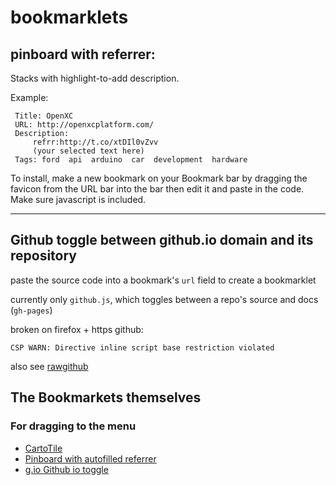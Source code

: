 # bookmarklets

pinboard with referrer:
------

Stacks with highlight-to-add description.

Example:  

     Title: OpenXC 
     URL: http://openxcplatform.com/
     Description: 
         refrr:http://t.co/xtDIl0vZvv
         (your selected text here)
     Tags: ford  api  arduino  car  development  hardware   


To install, make a new bookmark on your Bookmark bar by dragging the favicon from the URL bar into the bar then edit it and paste in the code. Make sure javascript is included.


-----

Github toggle between github.io domain and its repository
----

paste the source code into a bookmark's `url` field to create a bookmarklet

currently only `github.js`, which toggles between a repo's source and docs
(`gh-pages`)

broken on firefox + https github:

    CSP WARN: Directive inline script base restriction violated

also see [rawgithub](https://github.com/rgrove/rawgithub)

## The Bookmarkets themselves
### For dragging to the menu

<ul><li><a href="javascript:(function() { function copyToClipboard(text) { if (window.clipboardData && window.clipboardData.setData) { /*IE specific code path to prevent textarea being shown while dialog is visible.*/ return clipboardData.setData('Text', text); } else if (document.queryCommandSupported && document.queryCommandSupported('copy')) { var textarea = document.createElement('textarea'); textarea.textContent = text; textarea.style.position = 'fixed'; /* Prevent scrolling to bottom of page in MS Edge.*/ document.body.appendChild(textarea); textarea.select(); try { return document.execCommand('copy'); /* Security exception may be thrown by some browsers.*/ } catch (ex) { console.warn('Copy to clipboard failed.', ex); return false; } finally { document.body.removeChild(textarea); } } } var cartotile = document.querySelectorAll('.leaflet-layer:nth-child(2) > .leaflet-tile-container > img:nth-child(1)')[0].src.replace(/cartocdn-gusc-(.)/,'cartocdn-gusc-{s}').replace(/([,\d]*)\/\d*\/\d*\/\d*.png/,'0,$1\/{z}\/{x}\/{y}.png'); copyToClipboard(cartotile); })();">CartoTile</a></li>
  <li><a href="javascript:q=location.href;if(document.getSelection)%7Bd=document.getSelection()+' refrr:'+document.referrer;%7Delse%7Bd='';%7D;p=document.title;void(open('https://pinboard.in/add?showtags=yes&url='+encodeURIComponent(q)+'&description='+encodeURIComponent(d)+'&title='+encodeURIComponent(p),'Pinboard','toolbar=no,scrollbars=yes,width=750,height=700'));">Pinboard with autofilled referrer</a></li>
  <li><a href="javascript:(function() {  var host = location.host.split('.');  var path = location.pathname.slice(2).split('/');    var winlocation = '' + window.location;    var isGISPath = /(gisModule\/)(dev\/app|dist)(\/)/;  var isDashboardPath = /(dashboard\/)(dev\/app|build)(\/)/;    if (isGISPath.exec(location.pathname)) {  window.location = isGISPath.exec(location.pathname)[2] == 'dist'    ? winlocation.replace(isGISPath,'$1dev/app$3')    : winlocation.replace(isGISPath,'$1dist$3');  }      else if (isDashboardPath.exec(location.pathname)) {    window.location = isDashboardPath.exec(location.pathname)[2] == 'build'    ? winlocation.replace(isDashboardPath,'$1dev/app$3')    : winlocation.replace(isDashboardPath,'$1build$3')  }  else {    window.location = host[2] === 'io'    ? 'https://github.com/' + host[0] + '/' + path[0] + '/tree/gh-pages'    : 'http://' + path[0] + '.github.io/' + path[1];  }})();">g.io Github io toggle</a></li></ul>

